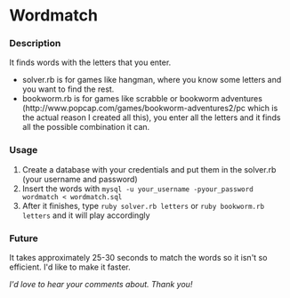 Wordmatch
=========

### Description
It finds words with the letters that you enter.

<ul>
<li>solver.rb is for games like hangman, where you know some letters and you want to find the rest.</li>
<li>bookworm.rb is for games like scrabble or bookworm adventures (http://www.popcap.com/games/bookworm-adventures2/pc which is the actual reason I created all this), you
enter all the letters and it finds all the possible combination it can.</li>
</ul>

### Usage
1. Create a database with your credentials and put them in the solver.rb (your username and password)
2. Insert the words with `mysql -u your_username -pyour_password wordmatch < wordmatch.sql`
3. After it finishes, type `ruby solver.rb letters` or `ruby bookworm.rb letters` and it will play accordingly

### Future
It takes approximately 25-30 seconds to match the words so it isn't so efficient. I'd like to make it faster.

_I'd love to hear your comments about. Thank you!_
